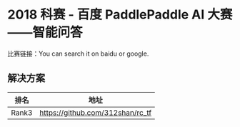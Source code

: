 
# 2018 科赛 - 百度 PaddlePaddle AI 大赛——智能问答

比赛链接：You can search it on baidu or google.

## 解决方案
|排名|地址|
|----|----|
|Rank3|https://github.com/312shan/rc_tf|
